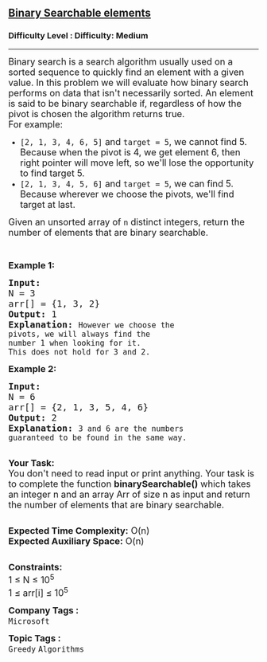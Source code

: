 <h2><a href="https://www.geeksforgeeks.org/problems/binary-searchable-elements/1?page=5&category=Greedy&sortBy=submissions">Binary Searchable elements</a></h2><h3>Difficulty Level : Difficulty: Medium</h3><hr><div class="problems_problem_content__Xm_eO"><p><span style="font-size:18px">Binary search is a search algorithm usually used on a sorted sequence to quickly find an element with a given value. In this problem we will evaluate how binary search performs on data that isn't necessarily sorted. An element is said to be binary searchable if, regardless of how the pivot is chosen the algorithm returns true.<br>
For example:</span></p>

<ul>
	<li><span style="font-size:18px"><code>[2, 1, 3, 4, 6, 5]</code>&nbsp;and&nbsp;<code>target = 5</code>, we cannot find 5. Because when the pivot is 4, we get element 6, then right pointer will move left, so we'll lose the opportunity to find target 5.</span></li>
	<li><span style="font-size:18px"><code>[2, 1, 3, 4, 5, 6]</code>&nbsp;and&nbsp;<code>target = 5</code>, we can find 5. Because wherever we choose the pivots, we'll find target at last.</span></li>
</ul>

<p><span style="font-size:18px">Given an unsorted array of&nbsp;<code>n</code>&nbsp;distinct integers, return the number of elements that are binary searchable.</span></p>

<p>&nbsp;</p>

<p><span style="font-size:18px"><strong>Example 1:</strong></span></p>

<pre><span style="font-size:18px"><strong>Input:
</strong>N = 3
arr[] = {1, 3, 2}
<strong>Output: </strong>1
<strong>Explanation: </strong></span><span style="font-size:18px"><code>However we choose the 
pivots, we will always find the 
number 1 when looking for it. 
This does not hold for 3 and 2.</code></span></pre>

<p><span style="font-size:18px"><strong>Example 2:</strong></span></p>

<pre><span style="font-size:18px"><strong>Input:
</strong>N = 6
arr[] = {2, 1, 3, 5, 4, 6}
<strong>Output: </strong>2
<strong>Explanation: </strong></span><span style="font-size:18px"><code>3 and 6 are the numbers 
guaranteed to be found in the same way.</code></span></pre>

<p><br>
<span style="font-size:18px"><strong>Your Task:&nbsp;&nbsp;</strong><br>
You don't need to read input or print anything. Your task is to complete the function <strong>binarySearchable()</strong>&nbsp;which takes an integer n&nbsp;and an array Arr of size n&nbsp;as input and return the number of elements that are binary searchable.</span></p>

<p><br>
<span style="font-size:18px"><strong>Expected Time Complexity:</strong> O(n)<br>
<strong>Expected Auxiliary Space:</strong> O(n)</span></p>

<p><br>
<span style="font-size:18px"><strong>Constraints:</strong><br>
1 ≤ N ≤ 10<sup>5</sup><br>
1 ≤ arr[i] ≤ 10<sup>5</sup></span></p>
</div><p><span style=font-size:18px><strong>Company Tags : </strong><br><code>Microsoft</code>&nbsp;<br><p><span style=font-size:18px><strong>Topic Tags : </strong><br><code>Greedy</code>&nbsp;<code>Algorithms</code>&nbsp;